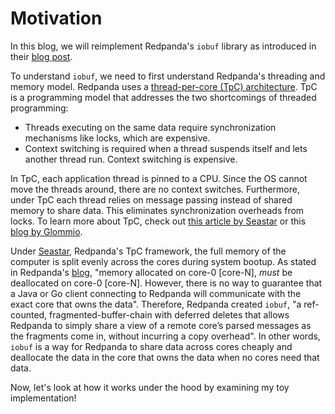 # Motivation

In this blog, we will reimplement Redpanda's `iobuf` library as introduced in their [blog post](https://redpanda.com/blog/tpc-buffers).

To understand `iobuf`, we need to first understand Redpanda's threading and memory model. Redpanda uses a [thread-per-core (TpC) architecture](https://www.datadoghq.com/blog/engineering/introducing-glommio/). TpC is a programming model that addresses the two shortcomings of threaded programming:

- Threads executing on the same data require synchronization mechanisms like locks, which are expensive.
- Context switching is required when a thread suspends itself and lets another thread run. Context switching is expensive.

In TpC, each application thread is pinned to a CPU. Since the OS cannot move the threads around, there are no context switches. Furthermore, under TpC each thread relies on message passing instead of shared memory to share data. This eliminates synchronization overheads from locks. To learn more about TpC, check out [this article by Seastar](https://seastar.io/shared-nothing/) or this [blog by Glommio](https://www.datadoghq.com/blog/engineering/introducing-glommio/).

Under [Seastar](https://seastar.io/), Redpanda's TpC framework, the full memory of the computer is split evenly across the cores during system bootup. As stated in Redpanda's [blog](https://redpanda.com/blog/tpc-buffers), "memory allocated on core-0 [core-N], *must* be deallocated on core-0 [core-N]. However, there is no way to guarantee that a Java or Go client connecting to Redpanda will communicate with the exact core that owns the data". Therefore, Redpanda created `iobuf`, "a ref-counted, fragmented-buffer-chain with deferred deletes that allows Redpanda to simply share a view of a remote core’s parsed messages as the fragments come in, without incurring a copy overhead". In other words, `iobuf` is a way for Redpanda to share data across cores cheaply and deallocate the data in the core that owns the data when no cores need that data.

Now, let's look at how it works under the hood by examining my toy implementation!
